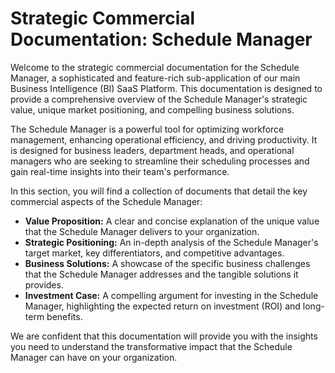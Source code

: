 # Strategic Commercial Documentation: Schedule Manager

Welcome to the strategic commercial documentation for the Schedule Manager, a sophisticated and feature-rich sub-application of our main Business Intelligence (BI) SaaS Platform. This documentation is designed to provide a comprehensive overview of the Schedule Manager's strategic value, unique market positioning, and compelling business solutions.

The Schedule Manager is a powerful tool for optimizing workforce management, enhancing operational efficiency, and driving productivity. It is designed for business leaders, department heads, and operational managers who are seeking to streamline their scheduling processes and gain real-time insights into their team's performance.

In this section, you will find a collection of documents that detail the key commercial aspects of the Schedule Manager:

*   **Value Proposition:** A clear and concise explanation of the unique value that the Schedule Manager delivers to your organization.
*   **Strategic Positioning:** An in-depth analysis of the Schedule Manager's target market, key differentiators, and competitive advantages.
*   **Business Solutions:** A showcase of the specific business challenges that the Schedule Manager addresses and the tangible solutions it provides.
*   **Investment Case:** A compelling argument for investing in the Schedule Manager, highlighting the expected return on investment (ROI) and long-term benefits.

We are confident that this documentation will provide you with the insights you need to understand the transformative impact that the Schedule Manager can have on your organization.
